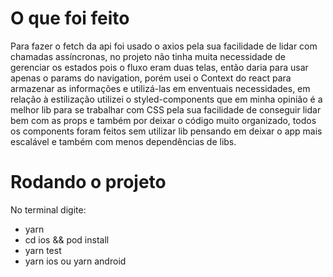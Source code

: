 # O que foi feito

Para fazer o fetch da api foi usado o axios pela sua facilidade de lidar com chamadas assíncronas, no projeto não tinha muita necessidade de gerenciar os estados pois o fluxo eram duas telas, então daria para usar apenas o params do navigation, porém usei o Context do react para armazenar as informações e utilizá-las em enventuais necessidades, em relação à estilização utilizei o styled-components que em minha opinião é a melhor lib para se trabalhar com CSS pela sua facilidade de conseguir lidar bem com as props e também por deixar o código muito organizado, todos os components foram feitos sem utilizar lib pensando em deixar o app mais escalável e também com menos dependências de libs.

# Rodando o projeto

No terminal digite:

- yarn
- cd ios && pod install
- yarn test
- yarn ios ou yarn android
